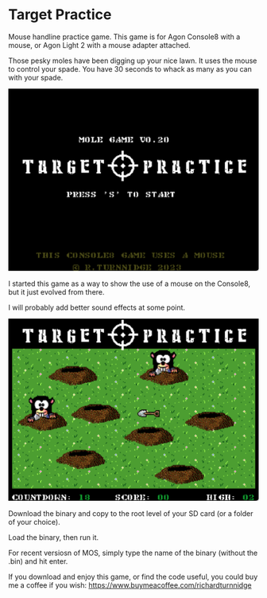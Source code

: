 # Target Practice
Mouse handline practice game.
This game is for Agon Console8 with a mouse, or Agon Light 2 with a mouse adapter attached.

Those pesky moles have been digging up your nice lawn.
It uses the mouse to control your spade.
You have 30 seconds to whack as many as you can with your spade.

![](./mole1.png)

I started this game as a way to show the use of a mouse on the Console8, but it just evolved from there.

I will probably add better sound effects at some point.

![](./mole2.png)

Download the binary and copy to the root level of your SD card (or a folder of your choice). 

Load the binary, then run it.

For recent versiosn of MOS, simply type the name of the binary (without the .bin) and hit enter.


If you download and enjoy this game, or find the code useful, you could buy me a coffee if you wish:
https://www.buymeacoffee.com/richardturnnidge
